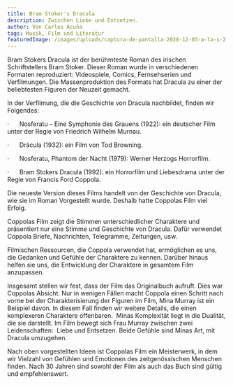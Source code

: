 ```yaml
---
title: Bram Stoker's Dracula
description: Zwischen Liebe und Entsetzen.
author: Von Carlos Acuña
tags: Musik, Film und Literatur
featuredImage: /images/uploads/captura-de-pantalla-2020-12-03-a-la-s-2.33.01-p. m..png
---
```

Bram Stokers Dracula ist der berühmteste Roman des irischen Schriftstellers Bram Stoker. Dieser Roman wurde in verschiedenen Formaten reproduziert: Videospiele, Comics, Fernsehserien und Verfilmungen. Die Massenproduktion des Formats hat Dracula zu einer der beliebtesten Figuren der Neuzeit gemacht.

In der Verfilmung, die die Geschichte von Dracula nachbildet, finden wir Folgendes:

·      Nosferatu – Eine Symphonie des Grauens (1922): ein deutscher Film unter der Regie von Friedrich Wilhelm Murnau.

·      Drácula (1932): ein Film von Tod Browning.

·      Nosferatu, Phantom der Nacht (1979): Werner Herzogs Horrorfilm.

·      Bram Stokers Dracula (1992): ein Horrorfilm und Liebesdrama unter der Regie von Francis Ford Coppola.

Die neueste Version dieses Films handelt von der Geschichte von Dracula, wie sie im Roman Vorgestellt wurde. Deshalb hatte Coppolas Film viel Erfolg.

Coppolas Film zeigt die Stimmen unterschiedlicher Charaktere und präsentiert nur eine Stimme und Geschichte von Dracula. Dafür verwendet Coppola Briefe, Nachrichten, Telegramme, Zeitungen, usw.

Filmischen Ressourcen, die Coppola verwendet hat, ermöglichen es uns, die Gedanken und Gefühle der Charaktere zu kennen. Darüber hinaus helfen sie uns, die Entwicklung der Charaktere in gesamtem Film anzupassen.

Insgesamt stellen wir fest, dass der Film das Originalbuch aufruft. Dies war Coppolas Absicht. Nur in wenigen Fällen macht Coppola einen Schritt nach vorne bei der Charakterisierung der Figuren im Film, Mina Murray ist ein Beispiel davon. In diesem Fall finden wir weitere Details, die einen komplexeren Charaktere offenbaren.  Minas Komplexität liegt in die Dualität, die sie darstellt. Im Film bewegt sich Frau Murray zwischen zwei Leidenschaften:  Liebe und Entsetzen. Beide Gefühle sind Minas Art, mit Dracula umzugehen.

Nach oben vorgestellten Ideen ist Coppolas Film ein Meisterwerk, in dem wir Vielzahl von Gefühlen und Emotionen des zeitgenössischen Menschen finden. Nach 30 Jahren sind sowohl der Film als auch das Buch sind gültig und empfehlenswert.